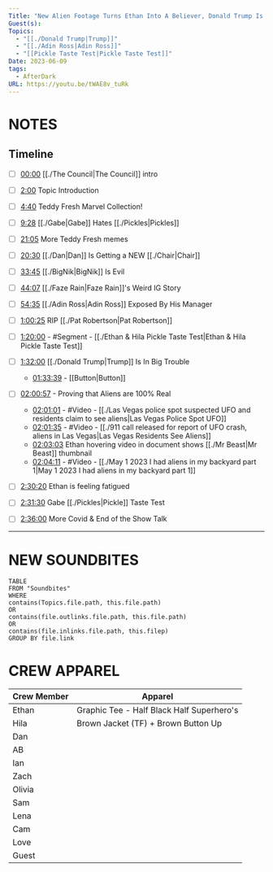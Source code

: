 ```yaml
---
Title: "New Alien Footage Turns Ethan Into A Believer, Donald Trump Is Going To Jail - After Dark #109"
Guest(s): 
Topics:
  - "[[./Donald Trump|Trump]]"
  - "[[./Adin Ross|Adin Ross]]"
  - "[[Pickle Taste Test|Pickle Taste Test]]"
Date: 2023-06-09
tags:
  - AfterDark
URL: https://youtu.be/tWAE8v_tuRk
---
```

# NOTES
## Timeline

- [ ] [00:00](https://www.youtube.com/watch?v=tWAE8v_tuRk&t=0s) [[./The Council|The Council]] intro
- [ ] [2:00](https://www.youtube.com/watch?v=tWAE8v_tuRk&t=120s) Topic Introduction
- [ ] [4:40](https://www.youtube.com/watch?v=tWAE8v_tuRk&t=280s) Teddy Fresh Marvel Collection!
- [ ] [9:28](https://www.youtube.com/watch?v=tWAE8v_tuRk&t=568s) [[./Gabe|Gabe]] Hates [[./Pickles|Pickles]]
- [ ] [21:05](https://www.youtube.com/watch?v=tWAE8v_tuRk&t=1265s) More Teddy Fresh memes
- [ ] [20:30](https://www.youtube.com/watch?v=tWAE8v_tuRk&t=1230s) [[./Dan|Dan]] Is Getting a NEW [[./Chair|Chair]]
- [ ] [33:45](https://www.youtube.com/watch?v=tWAE8v_tuRk&t=2025s) [[./BigNik|BigNik]] Is Evil
- [ ] [44:07](https://www.youtube.com/watch?v=tWAE8v_tuRk&t=2647s) [[./Faze Rain|Faze Rain]]'s Weird IG Story
- [ ] [54:35](https://www.youtube.com/watch?v=tWAE8v_tuRk&t=3275s) [[./Adin Ross|Adin Ross]] Exposed By His Manager
- [ ] [1:00:25](https://www.youtube.com/watch?v=tWAE8v_tuRk&t=3625s) RIP [[./Pat Robertson|Pat Robertson]]
- [ ] [1:20:00](https://www.youtube.com/watch?v=tWAE8v_tuRk&t=4800s) - #Segment - [[./Ethan & Hila Pickle Taste Test|Ethan & Hila Pickle Taste Test]]
- [ ] [1:32:00](https://www.youtube.com/watch?v=tWAE8v_tuRk&t=5520s) [[./Donald Trump|Trump]] Is In Big Trouble
	- [01:33:39](https://www.youtube.com/watch?v=tWAE8v_tuRk&t=5619s) - [[Button|Button]]
- [ ] [02:00:57](https://youtu.be/tWAE8v_tuRk?t=7257) - Proving that Aliens are 100% Real
	- [02:01:01](https://youtu.be/tWAE8v_tuRk?t=7261) - #Video - [[./Las Vegas police spot suspected UFO and residents claim to see aliens|Las Vegas Police Spot UFO]]
	- [02:01:35](https://youtu.be/tWAE8v_tuRk?t=7295) - #Video - [[./911 call released for report of UFO crash, aliens in Las Vegas|Las Vegas Residents See Aliens]]
	- [02:03:03](https://youtu.be/tWAE8v_tuRk?t=7383) Ethan hovering video in document shows [[./Mr Beast|Mr Beast]] thumbnail
	- [02:04:11](https://youtu.be/tWAE8v_tuRk?t=7451) - #Video - [[./May 1 2023 I had aliens in my backyard part 1|May 1 2023 I had aliens in my backyard part 1]]
- [ ] [2:30:20](https://www.youtube.com/watch?v=tWAE8v_tuRk&t=9020s) Ethan is feeling fatigued
- [ ] [2:31:30](https://www.youtube.com/watch?v=tWAE8v_tuRk&t=9090s) Gabe [[./Pickles|Pickle]] Taste Test
- [ ] [2:36:00](https://www.youtube.com/watch?v=tWAE8v_tuRk&t=9360s) More Covid & End of the Show Talk





___
# NEW SOUNDBITES
``` dataview
TABLE
FROM "Soundbites"
WHERE 
contains(Topics.file.path, this.file.path) 
OR 
contains(file.outlinks.file.path, this.file.path)
OR
contains(file.inlinks.file.path, this.filep)
GROUP BY file.link
```

# CREW APPAREL
| Crew Member | Apparel |
| ----------- | ------- |
| Ethan       | Graphic Tee - Half Black Half Superhero's        |
| Hila        | Brown Jacket (TF) + Brown Button Up        |
| Dan         |         |
| AB          |         |
| Ian         |         |
| Zach        |         |
| Olivia      |         |
| Sam         |         |
| Lena        |         |
| Cam         |         |
| Love        |         |
| Guest       |         |
